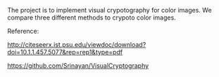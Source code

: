 The project is to implement visual crypotography for color images.
We compare three different methods to crypoto color images.

Reference:

http://citeseerx.ist.psu.edu/viewdoc/download?doi=10.1.1.457.5077&rep=rep1&type=pdf

https://github.com/Srinayan/VisualCryptography
